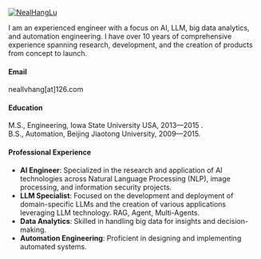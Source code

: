 

[![NealHangLu](https://img.shields.io/badge/NealHangLu-github-blue?logo=github)](https://github.com/NealHangLu)

I am an experienced engineer with a focus on AI, LLM, big data analytics, and automation engineering. I have over 10 years of comprehensive experience spanning research, development, and the creation of products from concept to launch.


#### Email
neallvhang[at]126.com

#### Education
M.S., Engineering, Iowa State University USA, 2013—2015 .\
B.S., Automation, Beijing Jiaotong University, 2009—2015.


#### Professional Experience
- **AI Engineer**: Specialized in the research and application of AI technologies across Natural Language Processing (NLP), image processing, and information security projects.
- **LLM Specialist**: Focused on the development and deployment of domain-specific LLMs and the creation of various applications leveraging LLM technology. RAG, Agent, Multi-Agents.
- **Data Analytics**: Skilled in handling big data for insights and decision-making.
- **Automation Engineering**: Proficient in designing and implementing automated systems.
